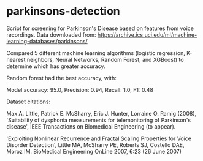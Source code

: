 # parkinsons-detection
Script for screening for Parkinson's Disease based on features from voice recordings. Data downloaded from:
https://archive.ics.uci.edu/ml/machine-learning-databases/parkinsons/

Compared 5 different machine learning algorithms (logistic regression, K-nearest neighbors, Neural Networks, Random Forest, and XGBoost) to determine which has greater accuracy.

Random forest had the best accuracy, with:

Model accuracy: 95.0,
Precision: 0.94,
Recall: 1.0,
F1: 0.48

Dataset citations:

Max A. Little, Patrick E. McSharry, Eric J. Hunter, Lorraine O. Ramig (2008), 
'Suitability of dysphonia measurements for telemonitoring of Parkinson's disease', 
IEEE Transactions on Biomedical Engineering (to appear).

'Exploiting Nonlinear Recurrence and Fractal Scaling Properties for Voice Disorder Detection', 
Little MA, McSharry PE, Roberts SJ, Costello DAE, Moroz IM. 
BioMedical Engineering OnLine 2007, 6:23 (26 June 2007)
